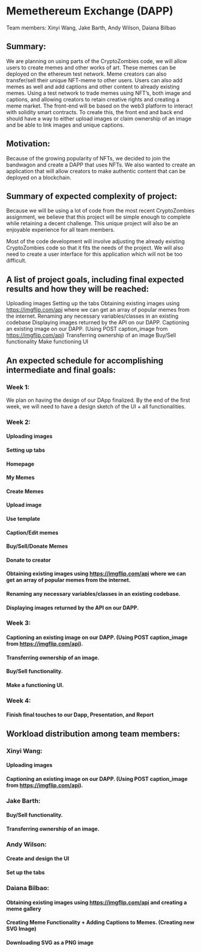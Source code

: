 # Memethereum Exchange (DAPP) 
Team members: Xinyi Wang, Jake Barth, Andy Wilson, Daiana Bilbao

## Summary:
We are planning on using parts of the CryptoZombies code, we will allow users to create memes and other works of art. These memes can be deployed on the ethereum test network. Meme creators can also transfer/sell their unique NFT-meme to other users. Users can also add memes as well and add captions and other content to already existing memes. 
Using a test network to trade memes using NFT’s, both image and captions, and allowing creators to retain creative rights and creating a meme market. The front-end will be based on the web3 platform to interact with solidity smart contracts. To create this, the front end and back end should have a way to either upload images or claim ownership of an image and be able to link images and unique captions. 

## Motivation:
Because of the growing popularity of NFTs, we decided to join the bandwagon and create a DAPP that uses NFTs. We also wanted to create an application that will allow creators to make authentic content that can be deployed on a blockchain.

## Summary of expected complexity of project:
Because we will be using a lot of code from the most recent CryptoZombies assignment, we believe that this project will be simple enough to complete while retaining a decent challenge. This unique project will also be an enjoyable experience for all team members.

Most of the code development will involve adjusting the already existing CryptoZombies code so that it fits the needs of the project. We will also need to create a user interface for this application which will not be too difficult. 

## A list of project goals, including final expected results and how they will be reached:
Uploading images 
Setting up the tabs
Obtaining existing images using https://imgflip.com/api where we can get an array of popular memes from the internet. 
Renaming any necessary variables/classes in an existing codebase
Displaying images returned by the API on our DAPP. 
Captioning an existing image on our DAPP. (Using POST caption_image from https://imgflip.com/api)
Transferring ownership of an image
Buy/Sell functionality
Make functioning UI

## An expected schedule for accomplishing intermediate and final goals:
### Week 1: 
We plan on having the design of our DApp finalized.
By the end of the first week, we will need to have a design sketch of the UI + all functionalities.
### Week 2: 
#### Uploading images
#### Setting up tabs
#### Homepage
#### My Memes
#### Create Memes
#### Upload image
#### Use template
#### Caption/Edit memes
#### Buy/Sell/Donate Memes
#### Donate to creator
#### Obtaining existing images using https://imgflip.com/api where we can get an array of popular memes from the internet. 
#### Renaming any necessary variables/classes in an existing codebase.
#### Displaying images returned by the API on our DAPP. 
### Week 3: 
#### Captioning an existing image on our DAPP. (Using POST caption_image from https://imgflip.com/api).
#### Transferring ownership of an image.
#### Buy/Sell functionality.
#### Make a functioning UI.
### Week 4:  
#### Finish final touches to our Dapp, Presentation, and Report 
## Workload distribution among team members:
### Xinyi Wang:
#### Uploading images
#### Captioning an existing image on our DAPP. (Using POST caption_image from https://imgflip.com/api).
### Jake Barth:
#### Buy/Sell functionality.
#### Transferring ownership of an image.
### Andy Wilson:
#### Create and design the UI
#### Set up the tabs
### Daiana Bilbao:
#### Obtaining existing images using https://imgflip.com/api and creating a meme gallery
#### Creating Meme Functionality + Adding Captions to Memes. (Creating new SVG Image)
#### Downloading SVG as a PNG image

